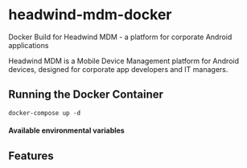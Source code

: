 # headwind-mdm-docker
Docker Build for Headwind MDM - a platform for corporate Android applications

Headwind MDM is a Mobile Device Management platform for Android devices, designed for corporate app developers and IT managers.


## Running the Docker Container

```
docker-compose up -d
```


#### Available environmental variables

## Features
